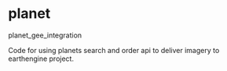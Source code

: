 # planet
planet_gee_integration

Code for using planets search and order api to deliver imagery to earthengine project.
